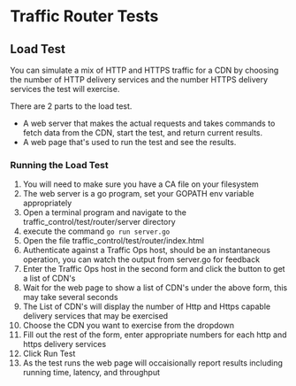 # Traffic Router Tests

## Load Test

You can simulate a mix of HTTP and HTTPS traffic for a CDN by choosing
the number of HTTP delivery services and the number HTTPS delivery services the test will
exercise.

There are 2 parts to the load test.

* A web server that makes the actual requests and takes commands to
fetch data from the CDN, start the test, and return current results.
* A web page that's used to run the test and see the results.

### Running the Load Test

1. You will need to make sure you have a CA file on your filesystem
2. The web server is a go program, set your GOPATH env variable appropriately
3. Open a terminal program and navigate to the traffic_control/test/router/server directory
4. execute the command `go run server.go`
5. Open the file traffic_control/test/router/index.html
6. Authenticate against a Traffic Ops host, should be an instantaneous operation, you can watch the output from server.go for feedback
7. Enter the Traffic Ops host in the second form and click the button to get a list of CDN's
8. Wait for the web page to show a list of CDN's under the above form, this may take several seconds
9. The List of CDN's will display the number of Http and Https capable delivery services that may be exercised
10. Choose the CDN you want to exercise from the dropdown
11. Fill out the rest of the form, enter appropriate numbers for each http and https delivery services
12. Click Run Test
13. As the test runs the web page will occaisionally report results including running time, latency, and throughput